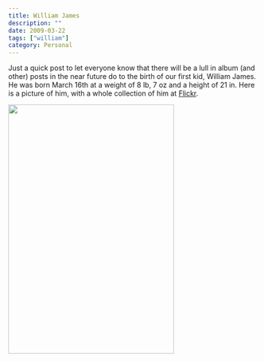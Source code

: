 ```yaml
---
title: William James
description: ""
date: 2009-03-22
tags: ["william"]
category: Personal
---
```



Just a quick post to let everyone know that there will be a lull in album (and other) posts in the near future do to the birth of our first kid, William James. He was born March 16th at a weight of 8 lb, 7 oz and a height of 21 in. Here is a picture of him, with a whole collection of him at <a href="http://www.flickr.com/photos/mizidymizark/sets/72157615420348159/">Flickr</a>.

<img class="alignnone" title="William James" src="http://farm4.static.flickr.com/3579/3363912358_fff0677e54.jpg?v=0" alt="" width="333" height="500">
